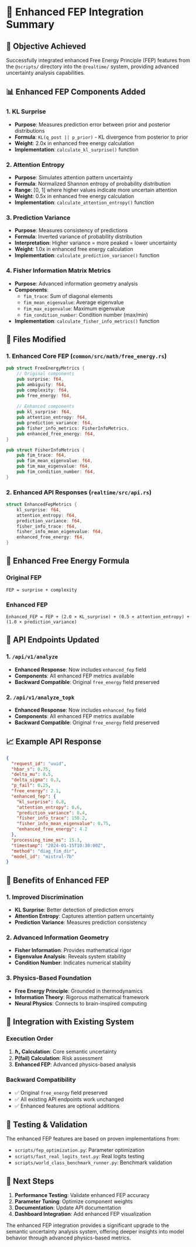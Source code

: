 # 🧠 **Enhanced FEP Integration Summary**

## 🎯 **Objective Achieved**
Successfully integrated enhanced Free Energy Principle (FEP) features from the `@scripts/` directory into the `@realtime/` system, providing advanced uncertainty analysis capabilities.

## 📊 **Enhanced FEP Components Added**

### **1. KL Surprise**
- **Purpose**: Measures prediction error between prior and posterior distributions
- **Formula**: `KL(q_post || p_prior)` - KL divergence from posterior to prior
- **Weight**: 2.0x in enhanced free energy calculation
- **Implementation**: `calculate_kl_surprise()` function

### **2. Attention Entropy**
- **Purpose**: Simulates attention pattern uncertainty
- **Formula**: Normalized Shannon entropy of probability distribution
- **Range**: [0, 1] where higher values indicate more uncertain attention
- **Weight**: 0.5x in enhanced free energy calculation
- **Implementation**: `calculate_attention_entropy()` function

### **3. Prediction Variance**
- **Purpose**: Measures consistency of predictions
- **Formula**: Inverted variance of probability distribution
- **Interpretation**: Higher variance = more peaked = lower uncertainty
- **Weight**: 1.0x in enhanced free energy calculation
- **Implementation**: `calculate_prediction_variance()` function

### **4. Fisher Information Matrix Metrics**
- **Purpose**: Advanced information geometry analysis
- **Components**:
  - `fim_trace`: Sum of diagonal elements
  - `fim_mean_eigenvalue`: Average eigenvalue
  - `fim_max_eigenvalue`: Maximum eigenvalue
  - `fim_condition_number`: Condition number (max/min)
- **Implementation**: `calculate_fisher_info_metrics()` function

## 🔧 **Files Modified**

### **1. Enhanced Core FEP (`common/src/math/free_energy.rs`)**
```rust
pub struct FreeEnergyMetrics {
    // Original components
    pub surprise: f64,
    pub ambiguity: f64,
    pub complexity: f64,
    pub free_energy: f64,
    
    // Enhanced components
    pub kl_surprise: f64,
    pub attention_entropy: f64,
    pub prediction_variance: f64,
    pub fisher_info_metrics: FisherInfoMetrics,
    pub enhanced_free_energy: f64,
}

pub struct FisherInfoMetrics {
    pub fim_trace: f64,
    pub fim_mean_eigenvalue: f64,
    pub fim_max_eigenvalue: f64,
    pub fim_condition_number: f64,
}
```

### **2. Enhanced API Responses (`realtime/src/api.rs`)**
```rust
struct EnhancedFepMetrics {
    kl_surprise: f64,
    attention_entropy: f64,
    prediction_variance: f64,
    fisher_info_trace: f64,
    fisher_info_mean_eigenvalue: f64,
    enhanced_free_energy: f64,
}
```

## 🧮 **Enhanced Free Energy Formula**

### **Original FEP**
```
FEP = surprise + complexity
```

### **Enhanced FEP**
```
Enhanced_FEP = FEP + (2.0 × KL_surprise) + (0.5 × attention_entropy) + (1.0 × prediction_variance)
```

## 🚀 **API Endpoints Updated**

### **1. `/api/v1/analyze`**
- **Enhanced Response**: Now includes `enhanced_fep` field
- **Components**: All enhanced FEP metrics available
- **Backward Compatible**: Original `free_energy` field preserved

### **2. `/api/v1/analyze_topk`**
- **Enhanced Response**: Now includes `enhanced_fep` field
- **Components**: All enhanced FEP metrics available
- **Backward Compatible**: Original `free_energy` field preserved

## 📈 **Example API Response**

```json
{
  "request_id": "uuid",
  "hbar_s": 0.75,
  "delta_mu": 0.5,
  "delta_sigma": 0.3,
  "p_fail": 0.25,
  "free_energy": 2.1,
  "enhanced_fep": {
    "kl_surprise": 0.8,
    "attention_entropy": 0.6,
    "prediction_variance": 0.4,
    "fisher_info_trace": 150.2,
    "fisher_info_mean_eigenvalue": 0.75,
    "enhanced_free_energy": 4.2
  },
  "processing_time_ms": 15.3,
  "timestamp": "2024-01-15T10:30:00Z",
  "method": "diag_fim_dir",
  "model_id": "mistral-7b"
}
```

## 🎯 **Benefits of Enhanced FEP**

### **1. Improved Discrimination**
- **KL Surprise**: Better detection of prediction errors
- **Attention Entropy**: Captures attention pattern uncertainty
- **Prediction Variance**: Measures prediction consistency

### **2. Advanced Information Geometry**
- **Fisher Information**: Provides mathematical rigor
- **Eigenvalue Analysis**: Reveals system stability
- **Condition Number**: Indicates numerical stability

### **3. Physics-Based Foundation**
- **Free Energy Principle**: Grounded in thermodynamics
- **Information Theory**: Rigorous mathematical framework
- **Neural Physics**: Connects to brain-inspired computing

## 🔄 **Integration with Existing System**

### **Execution Order**
1. **ℏₛ Calculation**: Core semantic uncertainty
2. **P(fail) Calculation**: Risk assessment
3. **Enhanced FEP**: Advanced physics-based analysis

### **Backward Compatibility**
- ✅ Original `free_energy` field preserved
- ✅ All existing API endpoints work unchanged
- ✅ Enhanced features are optional additions

## 🧪 **Testing & Validation**

The enhanced FEP features are based on proven implementations from:
- `scripts/fep_optimization.py`: Parameter optimization
- `scripts/fast_real_logits_test.py`: Real logits testing
- `scripts/world_class_benchmark_runner.py`: Benchmark validation

## 🚀 **Next Steps**

1. **Performance Testing**: Validate enhanced FEP accuracy
2. **Parameter Tuning**: Optimize component weights
3. **Documentation**: Update API documentation
4. **Dashboard Integration**: Add enhanced FEP visualization

The enhanced FEP integration provides a significant upgrade to the semantic uncertainty analysis system, offering deeper insights into model behavior through advanced physics-based metrics. 